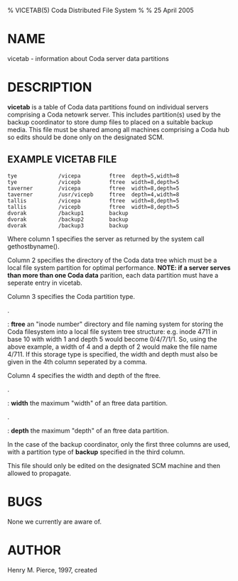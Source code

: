 % VICETAB(5) Coda Distributed File System
%
% 25 April 2005

NAME
====

vicetab - information about Coda server data partitions

DESCRIPTION
===========

**vicetab** is a table of Coda data partitions found on individual
servers comprising a Coda netowrk server. This includes partition(s)
used by the backup coordinator to store dump files to placed on a
suitable backup media. This file must be shared among all machines
comprising a Coda hub so edits should be done only on the designated
SCM.

EXAMPLE VICETAB FILE
--------------------

    tye             /vicepa         ftree  depth=5,width=8
    tye             /vicepb         ftree  width=8,depth=5 
    taverner        /vicepa         ftree  width=8,depth=5
    taverner        /usr/vicepb     ftree  depth=4,width=8
    tallis          /vicepa         ftree  width=8,depth=5
    tallis          /vicepb         ftree  width=8,depth=5
    dvorak          /backup1        backup
    dvorak          /backup2        backup
    dvorak          /backup3        backup

Where column 1 specifies the server as returned by the system call
gethostbyname().

Column 2 specifies the directory of the Coda data tree which must be a
local file system partition for optimal performance. **NOTE: if a server
serves than more than one Coda data** parition, each data partition must
have a seperate entry in vicetab.

Column 3 specifies the Coda partition type.

.

:   **ftree** an \"inode number\" directory and file naming system for
    storing the Coda filesystem into a local file system tree structure:
    e.g. inode 4711 in base 10 with width 1 and depth 5 would become
    0/4/7/1/1. So, using the above example, a width of 4 and a depth of
    2 would make the file name 4/711. If this storage type is specified,
    the width and depth must also be given in the 4th column seperated
    by a comma.

Column 4 specifies the width and depth of the ftree.

.

:   **width** the maximum \"width\" of an ftree data partition.

.

:   **depth** the maximum \"depth\" of an ftree data partition.

In the case of the backup coordinator, only the first three columns are
used, with a partition type of **backup** specified in the third column.

This file should only be edited on the designated SCM machine and then
allowed to propagate.

BUGS
====

None we currently are aware of.

AUTHOR
======

Henry M. Pierce, 1997, created
